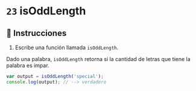 # `23` isOddLength

## 📝 Instrucciones

1. Escribe una función llamada `isOddLength`.

Dado una palabra, `isOddLength` retorna si la cantidad de letras que tiene la palabra es impar.

```Javascript
var output = isOddLength('special');
console.log(output); // --> verdadero
```